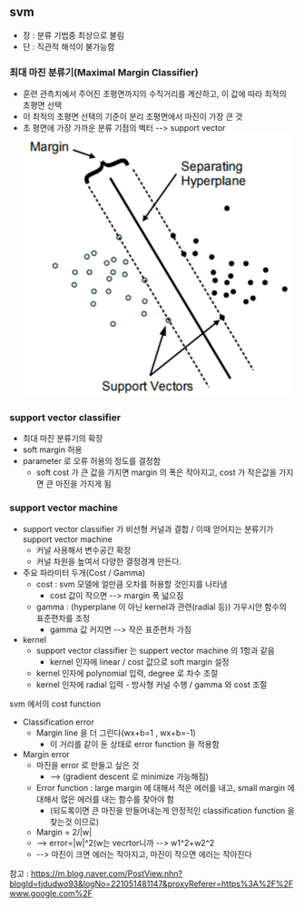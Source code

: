 ## svm
* 장 : 분류 기법중 최상으로 불림
* 단 : 직관적 해석이 불가능함

### 최대 마진 분류기(Maximal Margin Classifier)
* 훈련 관측치에서 주어진 초평면까지의 수직거리를 계산하고, 이 값에 따라 최적의 초평면 선택
* 이 최적의 초평면 선택의 기준이 분리 초평면에서 마진이 가장 큰 것
* 초 평면에 가장 가까운 분류 기점의 벡터 --> support vector
![sv](images/1_1.PNG "svm")

### support vector classifier
* 최대 마진 분류기의 확장
* soft margin 허용
* parameter 로 오류 허용의 정도를 결정함
	* soft cost 가 큰 값을 가지면 margin 의 폭은 작아지고, cost 가 작은값을 가지면 큰 마진을 가지게 됨

### support vector machine
* support vector classifier 가 비선형 커널과 결합 / 이때 얻어지는 분류기가 support vector machine
	* 커널 사용해서 변수공간 확장
	* 커널 차원을 높여서 다양한 결정경계 만든다.
* 주요 파라미터 두개(Cost / Gamma)
	* cost : svm 모델에 얼만큼 오차를 허용할 것인지를 나타냄
		* cost 값이 작으면 --> margin 폭 넓으짐
	* gamma : (hyperplane 이 아닌 kernel과 관련(radial 등)) 가우시안 함수의 표준편차를 조정
		* gamma 값 커지면 --> 작은 표준편차 가짐
* kernel
	* support vector classifier 는 suppert vector machine 의 1항과 같음
		* kernel 인자에 linear / cost 값으로 soft margin 설정
	* kernel 인자에 polynomial 입력, degree 로 차수 조절
	* kernel 인자에 radial 입력 - 방사형 커널 수행 / gamma 와 cost 조절

svm 에서의 cost function
* Classification error
	* Margin line 을 더 그린다(wx+b=1 , wx+b=-1)
		* 이 거리를 같이 둔 상태로 error function 을 적용함
* Margin error
	* 마진을 error 로 만들고 싶은 것
		* --> (gradient descent 로 minimize 가능해짐)
	* Error function : large margin 에 대해서 적은 에러를 내고, small margin 에 대해서 많은 에러를 내는 함수를 찾아야 함
		* (되도록이면 큰 마진을 만들어내는게 안정적인 classification function 을 찾는것 이므로)
	* Margin = 2/|w|
	*  --> error=|w|^2(w는 vecrtor니까 --> w1^2+w2^2
	* --> 마진이 크면 에러는 작아지고, 마진이 작으면 에러는 작아진다

참고 : https://m.blog.naver.com/PostView.nhn?blogId=tjdudwo93&logNo=221051481147&proxyReferer=https%3A%2F%2Fwww.google.com%2F
